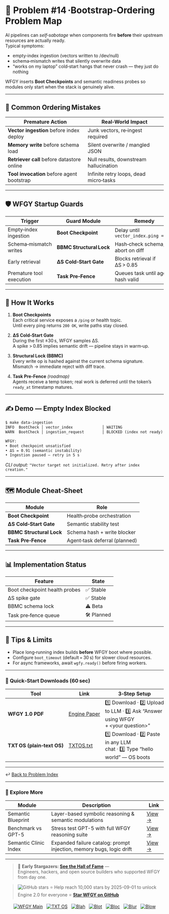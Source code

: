 
# 📒 Problem #14 ·Bootstrap‑Ordering Problem Map

AI pipelines can *self‑sabotage* when components fire **before** their upstream
resources are actually ready.  
Typical symptoms:

* empty‑index ingestion (vectors written to /dev/null)  
* schema‑mismatch writes that silently overwrite data  
* “works on my laptop” cold‑start hangs that never crash — they just do nothing

WFGY inserts **Boot Checkpoints** and semantic readiness probes so modules only
start when the stack is genuinely alive.

---

## 🚨 Common Ordering Mistakes

| Premature Action                              | Real‑World Impact                               |
| --------------------------------------------- | ----------------------------------------------- |
| **Vector ingestion** before index deploy      | Junk vectors, re‑ingest required                |
| **Memory write** before schema load           | Silent overwrite / mangled JSON                 |
| **Retriever call** before datastore online    | Null results, downstream hallucination          |
| **Tool invocation** before agent bootstrap    | Infinite retry loops, dead micro‑tasks          |

---

## 🛡️ WFGY Startup Guards

| Trigger                     | Guard Module           | Remedy                               | Status |
| --------------------------- | ---------------------- | ------------------------------------ | ------ |
| Empty‑index ingestion       | **Boot Checkpoint**    | Delay until `vector_index.ping == OK` | ✅ Stable |
| Schema‑mismatch writes      | **BBMC Structural Lock**| Hash‑check schema; abort on diff     | ⚠️ Beta |
| Early retrieval             | **ΔS Cold‑Start Gate** | Blocks retrieval if ΔS > 0.85         | ✅ Stable |
| Premature tool execution    | **Task Pre‑Fence**     | Queues task until agent hash valid   | 🛠 Planned |

---

## 📝 How It Works

1. **Boot Checkpoints**  
   Each critical service exposes a `/ping` or health topic.  
   Until every ping returns `200 OK`, write paths stay closed.

2. **ΔS Cold‑Start Gate**  
   During the first ±30 s, WFGY samples ΔS.  
   A spike > 0.85 implies semantic drift — pipeline stays in warm‑up.

3. **Structural Lock (BBMC)**  
   Every write op is hashed against the current schema signature.  
   Mismatch → immediate reject with diff trace.

4. **Task Pre‑Fence** *(roadmap)*  
   Agents receive a temp token; real work is deferred until the token’s
   `ready_at` timestamp matures.

---

## ✍️ Demo — Empty Index Blocked

```txt
$ make data‑ingestion
INFO  BootCheck │ vector_index             │ WAITING
WARN  BootCheck │ ingestion_request        │ BLOCKED (index not ready)

WFGY:
• Boot checkpoint unsatisfied  
• ΔS = 0.91 (semantic instability)  
• Ingestion paused — retry in 5 s
````

*CLI output:*
`"Vector target not initialized. Retry after index creation."`

---

## 🗺️ Module Cheat‑Sheet

| Module                   | Role                          |
| ------------------------ | ----------------------------- |
| **Boot Checkpoint**      | Health‑probe orchestration    |
| **ΔS Cold‑Start Gate**   | Semantic stability test       |
| **BBMC Structural Lock** | Schema hash + write blocker   |
| **Task Pre‑Fence**       | Agent‑task deferral (planned) |

---

## 📊 Implementation Status

| Feature                       | State      |
| ----------------------------- | ---------- |
| Boot checkpoint health probes | ✅ Stable   |
| ΔS spike gate                 | ✅ Stable   |
| BBMC schema lock              | ⚠️ Beta    |
| Task pre‑fence queue          | 🛠 Planned |

---

## 📝 Tips & Limits

* Place long‑running index builds **before** WFGY boot where possible.
* Configure `boot_timeout` (default = 30 s) for slower cloud resources.
* For async frameworks, await `wgfy.ready()` before firing workers.

---

### 🔗 Quick‑Start Downloads (60 sec)

| Tool                       | Link                                                | 3‑Step Setup                                                                      |
| -------------------------- | --------------------------------------------------- | --------------------------------------------------------------------------------- |
| **WFGY 1.0 PDF**           | [Engine Paper](https://zenodo.org/records/15630969) | 1️⃣ Download · 2️⃣ Upload to LLM · 3️⃣ Ask “Answer using WFGY + \<your question>” |
| **TXT OS (plain‑text OS)** | [TXTOS.txt](https://zenodo.org/records/15788557)    | 1️⃣ Download · 2️⃣ Paste in any LLM chat · 3️⃣ Type “hello world” — OS boots      |

---

↩︎ [Back to Problem Index](../README.md)

---

### 🧭 Explore More

| Module                | Description                                              | Link     |
|-----------------------|----------------------------------------------------------|----------|
| Semantic Blueprint    | Layer-based symbolic reasoning & semantic modulations   | [View →](https://github.com/onestardao/WFGY/tree/main/SemanticBlueprint) |
| Benchmark vs GPT-5    | Stress test GPT-5 with full WFGY reasoning suite         | [View →](https://github.com/onestardao/WFGY/tree/main/benchmarks/benchmark-vs-gpt5) |
| Semantic Clinic Index | Expanded failure catalog: prompt injection, memory bugs, logic drift | [View →](./SemanticClinicIndex.md) |

---

> 👑 **Early Stargazers: [See the Hall of Fame](https://github.com/onestardao/WFGY/tree/main/stargazers)** —  
> Engineers, hackers, and open source builders who supported WFGY from day one.

> <img src="https://img.shields.io/github/stars/onestardao/WFGY?style=social" alt="GitHub stars"> ⭐ Help reach 10,000 stars by 2025-09-01 to unlock Engine 2.0 for everyone  ⭐ <strong><a href="https://github.com/onestardao/WFGY">Star WFGY on GitHub</a></strong>


<div align="center">

[![WFGY Main](https://img.shields.io/badge/WFGY-Main-red?style=flat-square)](https://github.com/onestardao/WFGY)
&nbsp;
[![TXT OS](https://img.shields.io/badge/TXT%20OS-Reasoning%20OS-orange?style=flat-square)](https://github.com/onestardao/WFGY/tree/main/OS)
&nbsp;
[![Blah](https://img.shields.io/badge/Blah-Semantic%20Embed-yellow?style=flat-square)](https://github.com/onestardao/WFGY/tree/main/OS/BlahBlahBlah)
&nbsp;
[![Blot](https://img.shields.io/badge/Blot-Persona%20Core-green?style=flat-square)](https://github.com/onestardao/WFGY/tree/main/OS/BlotBlotBlot)
&nbsp;
[![Bloc](https://img.shields.io/badge/Bloc-Reasoning%20Compiler-blue?style=flat-square)](https://github.com/onestardao/WFGY/tree/main/OS/BlocBlocBloc)
&nbsp;
[![Blur](https://img.shields.io/badge/Blur-Text2Image%20Engine-navy?style=flat-square)](https://github.com/onestardao/WFGY/tree/main/OS/BlurBlurBlur)
&nbsp;
[![Blow](https://img.shields.io/badge/Blow-Game%20Logic-purple?style=flat-square)](https://github.com/onestardao/WFGY/tree/main/OS/BlowBlowBlow)

</div>

